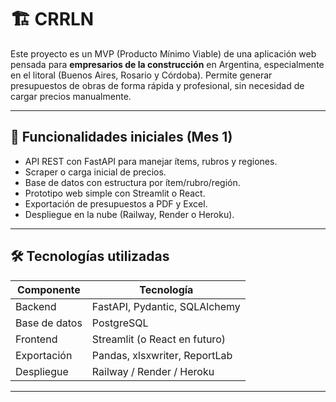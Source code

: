 # 🏗️ CRRLN

Este proyecto es un MVP (Producto Mínimo Viable) de una aplicación web pensada para **empresarios de la construcción** en Argentina, especialmente en el litoral (Buenos Aires, Rosario y Córdoba). Permite generar presupuestos de obras de forma rápida y profesional, sin necesidad de cargar precios manualmente.

---

## 🚀 Funcionalidades iniciales (Mes 1)

- API REST con FastAPI para manejar ítems, rubros y regiones.
- Scraper o carga inicial de precios.
- Base de datos con estructura por ítem/rubro/región.
- Prototipo web simple con Streamlit o React.
- Exportación de presupuestos a PDF y Excel.
- Despliegue en la nube (Railway, Render o Heroku).

---

## 🛠️ Tecnologías utilizadas

| Componente    | Tecnología |
|---------------|------------|
| Backend       | FastAPI, Pydantic, SQLAlchemy |
| Base de datos | PostgreSQL |
| Frontend      | Streamlit (o React en futuro) |
| Exportación   | Pandas, xlsxwriter, ReportLab |
| Despliegue    | Railway / Render / Heroku |

---